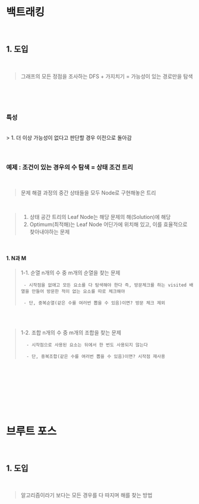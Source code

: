 백트래킹
=============
<br/> 

## 1. 도입

<br/> 

> 그래프의 모든 정점을 조사하는 DFS + 가지치기 = 가능성이 있는 경로만을 탐색

<br/> <br/> <br/> 
   
### 특성
<br/>
> 1. 더 이상 가능성이 없다고 판단할 경우 이전으로 돌아감

<br/>
<br/>
<br/>

### 예제 : 조건이 있는 경우의 수 탐색 = 상태 조건 트리

<br/>

> 문제 해결 과정의 중간 상태들을 모두 Node로 구현해놓은 트리

<br/>

> 1. 상태 공간 트리의 Leaf Node는 해당 문제의 해(Solution)에 해당
> 2. Optimum(최적해)는 Leaf Node 어딘가에 위치해 있고, 이를 효율적으로 찾아내야하는 문제

<br/>

#### 1. N과 M

>    1-1. 순열
>      n개의 수 중 m개의 순열을 찾는 문제
> 
>      - 시작점을 없애고 모든 요소를 다 탐색해야 한다 즉, 방문체크를 하는 visited 배열을 만들어 방문한 적이 없는 요소를 따로 체크해야
> 
>      - 단, 중복순열(같은 수를 여러번 뽑을 수 있음)이면? 방문 체크 제외
> 
>
<br/><br/>

>    1-2. 조합
>       n개의 수 중 m개의 조합을 찾는 문제
> 
>       - 시작점으로 사용된 요소는 뒤에서 한 번도 사용되지 않는다
> 
>       - 단, 중복조합(같은 수를 여러번 뽑을 수 있음)이면? 시작점 재사용
>
>          


<br/>

<br/> <br/> <br/> 
브루트 포스
=============
<br/> 

## 1. 도입

<br/> 

>  알고리즘이라기 보다는 모든 경우를 다 따지며 해를 찾는 방법

<br/> <br/> <br/> 
   



